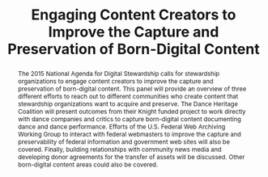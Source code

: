 ---
abstract: The 2015 National Agenda for Digital Stewardship calls for stewardship organizations
  to engage content creators to improve the capture and preservation of born-digital
  content. This panel will provide an overview of three different efforts to reach
  out to different communities who create content that stewardship organizations want
  to acquire and preserve. The Dance Heritage Coalition will present outcomes from
  their Knight funded project to work directly with dance companies and critics to
  capture born-digital content documenting dance and dance performance. Efforts of
  the U.S. Federal Web Archiving Working Group to interact with federal webmasters
  to improve the capture and preservability of federal information and government
  web sites will also be covered. Finally, building relationships with community news
  media and developing donor agreements for the transfer of assets will be discussed.
  Other born-digital content areas could also be covered.
creators:
- Potter, Abigail
- Halbert, Martin
- Smith, Imogen
- Walls, David
date: null
document_url: https://services.phaidra.univie.ac.at/api/object/o:429531/download
grand_parent: iPRES
institutions: []
keywords:
- digital preservation
- digital curation
- chapel hill
landing_page_url: https://phaidra.univie.ac.at/o:429531
language: eng
layout: publication
license: CC BY 4.0 International
notes_url: null
parent: iPRES 2015
presentation_url: null
publication_type: paper
size: 289976
source_name: iPRES
title: Engaging Content Creators to Improve the Capture and Preservation of Born-Digital
  Content
year: 2015
---